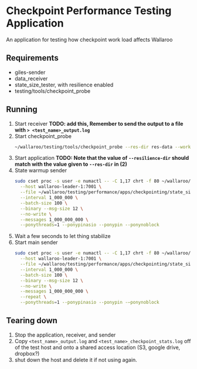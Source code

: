# Checkpoint Performance Testing Application
An application for testing how checkpoint work load affects Wallaroo

## Requirements
- giles-sender
- data_receiver
- state_size_tester, with resilience enabled
- testing/tools/checkpoint_probe

## Running
1. Start receiver
    **TODO: add this, Remember to send the output to a file with `> <test_name>_output.log`**
2. Start checkpoint_probe
    ```bash
    ~/wallaroo/testing/tools/checkpoint_probe --res-dir res-data --workers 1 --output <test_name>_checkpoint_stats.log
    ```
3. Start application
    **TODO: Note that the value of `--resilience-dir` should match with the value given to `--res-dir` in (2)**
4. State warmup sender
    ```bash
    sudo cset proc -s user -e numactl -- -C 1,17 chrt -f 80 ~/wallaroo/giles/sender/sender \
      --host wallaroo-leader-1:7001 \
      --file ~/wallaroo/testing/performance/apps/checkpointing/state_size_test/checkpoint_perf_test_100_keys.msg \
      --interval 1_000_000 \
      --batch-size 100 \
      --binary --msg-size 12 \
      --no-write \
      --messages 1_000_000_000 \
      --ponythreads=1 --ponypinasio --ponypin --ponynoblock
    ```
5. Wait a few seconds to let thing stabilize
6. Start main sender
    ```bash
    sudo cset proc -s user -e numactl -- -C 1,17 chrt -f 80 ~/wallaroo/giles/sender/sender \
      --host wallaroo-leader-1:7001 \
      --file ~/wallaroo/testing/performance/apps/checkpointing/state_size_test/checkpoint_perf_test_100_keys.msg \
      --interval 1_000_000 \
      --batch-size 100 \
      --binary --msg-size 12 \
      --no-write \
      --messages 1_000_000_000 \
      --repeat \
      --ponythreads=1 --ponypinasio --ponypin -—ponynoblock
    ```

## Tearing down
1. Stop the application, receiver, and sender
2. Copy `<test_name>_output.log` and `<test_name>_checkpoint_stats.log` off of the test host and onto a shared access location (S3, google drive, dropbox?)
3. shut down the host and delete it if not using again.

